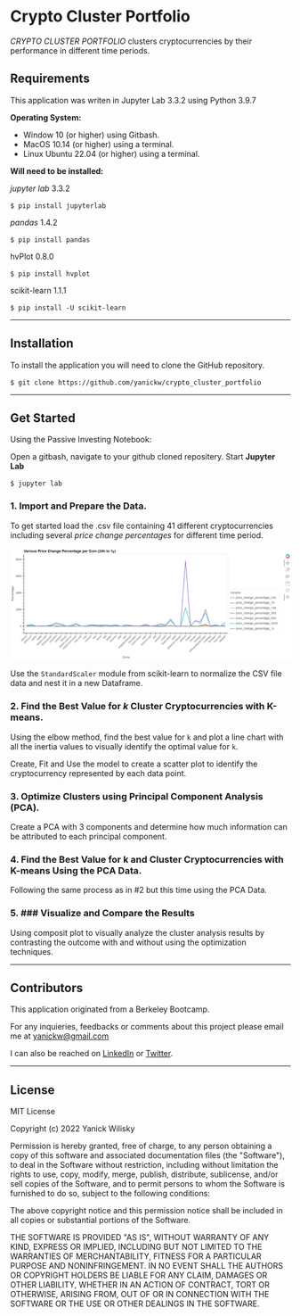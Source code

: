 # Crypto Cluster Portfolio
*CRYPTO CLUSTER PORTFOLIO* clusters cryptocurrencies by their performance in different time periods.


## Requirements

This application was writen in Jupyter Lab 3.3.2 using Python 3.9.7

**Operating System:**

-   Window 10 (or higher) using Gitbash.
-   MacOS 10.14 (or higher) using a terminal.
-   Linux Ubuntu 22.04 (or higher) using a terminal.

**Will need to be installed:**

_jupyter lab_  3.3.2

```
$ pip install jupyterlab
```

_pandas_  1.4.2
```
$ pip install pandas
```

hvPlot 0.8.0 

```
$ pip install hvplot
```

scikit-learn 1.1.1

```
$ pip install -U scikit-learn

```

----------

## Installation

To install the application you will need to clone the GitHub repository.

```
$ git clone https://github.com/yanickw/crypto_cluster_portfolio

```

----------

## Get Started

Using the  Passive Investing Notebook:

Open a gitbash, navigate to your github cloned repositery. Start **Jupyter Lab**

```
$ jupyter lab
```

### 1. Import and Prepare the Data.

To get started load the .csv file containing 41 different cryptocurrencies including several *price change percentages* for different time period.

![Plot of dataframe](./images/various_price_change_percentage_per_coin.png)

Use the `StandardScaler` module from scikit-learn to normalize the CSV file data and nest it in a new Dataframe.

### 2. Find the Best Value for *k* Cluster Cryptocurrencies with K-means.

Using the elbow method, find the best value for `k` and plot a line chart with all the inertia values to visually identify the optimal value for  `k`.

Create, Fit and Use the model to create a scatter plot to identify the cryptocurrency represented by each data point.

### 3. Optimize Clusters using Principal Component Analysis (PCA).

Create a PCA with 3 components and determine how much information can be attributed to each principal component.

### 4. Find the Best Value for k and Cluster Cryptocurrencies with K-means Using the PCA Data.
Following the same process as in #2 but this time using the PCA Data.

### 5. ### Visualize and Compare the Results
Using composit plot to visually analyze the cluster analysis results by contrasting the outcome with and without using the optimization techniques. 

----------

## Contributors

This application originated from a Berkeley Bootcamp.

For any inquieries, feedbacks or comments about this project please email me at  [yanickw@gmail.com](mailto:yanickw@gmail.com)

I can also be reached on  [LinkedIn](https://www.linkedin.com/in/yanickwilisky/)  or  [Twitter](https://twitter.com/yanickwilisky).

----------

## License

MIT License

Copyright (c) 2022 Yanick Wilisky

Permission is hereby granted, free of charge, to any person obtaining a copy of this software and associated documentation files (the "Software"), to deal in the Software without restriction, including without limitation the rights to use, copy, modify, merge, publish, distribute, sublicense, and/or sell copies of the Software, and to permit persons to whom the Software is furnished to do so, subject to the following conditions:

The above copyright notice and this permission notice shall be included in all copies or substantial portions of the Software.

THE SOFTWARE IS PROVIDED "AS IS", WITHOUT WARRANTY OF ANY KIND, EXPRESS OR IMPLIED, INCLUDING BUT NOT LIMITED TO THE WARRANTIES OF MERCHANTABILITY, FITNESS FOR A PARTICULAR PURPOSE AND NONINFRINGEMENT. IN NO EVENT SHALL THE AUTHORS OR COPYRIGHT HOLDERS BE LIABLE FOR ANY CLAIM, DAMAGES OR OTHER LIABILITY, WHETHER IN AN ACTION OF CONTRACT, TORT OR OTHERWISE, ARISING FROM, OUT OF OR IN CONNECTION WITH THE SOFTWARE OR THE USE OR OTHER DEALINGS IN THE SOFTWARE.
